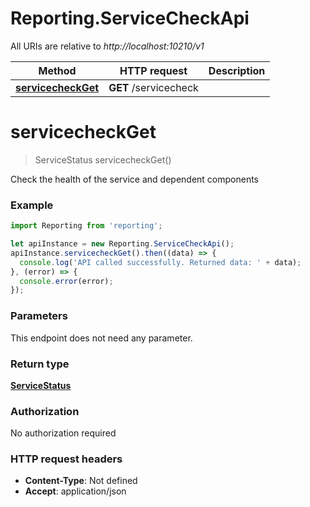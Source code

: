 # Reporting.ServiceCheckApi

All URIs are relative to *http://localhost:10210/v1*

Method | HTTP request | Description
------------- | ------------- | -------------
[**servicecheckGet**](ServiceCheckApi.md#servicecheckGet) | **GET** /servicecheck | 


<a name="servicecheckGet"></a>
# **servicecheckGet**
> ServiceStatus servicecheckGet()



Check the health of the service and dependent components

### Example
```javascript
import Reporting from 'reporting';

let apiInstance = new Reporting.ServiceCheckApi();
apiInstance.servicecheckGet().then((data) => {
  console.log('API called successfully. Returned data: ' + data);
}, (error) => {
  console.error(error);
});

```

### Parameters
This endpoint does not need any parameter.

### Return type

[**ServiceStatus**](ServiceStatus.md)

### Authorization

No authorization required

### HTTP request headers

 - **Content-Type**: Not defined
 - **Accept**: application/json

